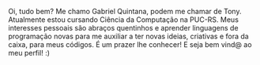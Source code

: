 Oi, tudo bem? 
Me chamo Gabriel Quintana, podem me chamar de Tony. Atualmente estou cursando Ciência da Computação na PUC-RS. Meus interesses pessoais são abraços quentinhos e aprender linguagens de programação novas para me auxiliar a ter novas ideias, criativas e fora da caixa, para meus códigos. É um prazer lhe conhecer! E seja bem vind@ ao meu perfil! :)
